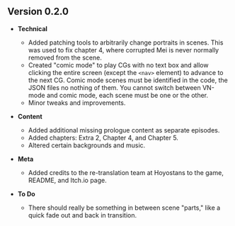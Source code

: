 ## Version 0.2.0

- **Technical**
  - Added patching tools to arbitrarily change portraits in scenes. This was used to fix chapter 4, where corrupted Mei is never normally removed from the scene.
  - Created "comic mode" to play CGs with no text box and allow clicking the entire screen (except the `<nav>` element) to advance to the next CG. Comic mode scenes must be identified in the code, the JSON files no nothing of them. You cannot switch between VN-mode and comic mode, each scene must be one or the other.
  - Minor tweaks and improvements.

- **Content**
  - Added additional missing prologue content as separate episodes.
  - Added chapters: Extra 2, Chapter 4, and Chapter 5.
  - Altered certain backgrounds and music.

- **Meta**
  - Added credits to the re-translation team at Hoyostans to the game, README, and Itch.io page.

- **To Do**
  - There should really be something in between scene "parts," like a quick fade out and back in transition.